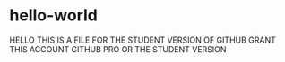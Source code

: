 # hello-world

HELLO THIS IS A FILE FOR THE STUDENT VERSION OF GITHUB GRANT THIS ACCOUNT GITHUB PRO OR THE STUDENT VERSION
